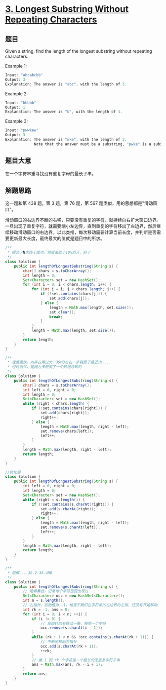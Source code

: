 # [3. Longest Substring Without Repeating Characters](https://leetcode.com/problems/longest-substring-without-repeating-characters/)

## 题目

Given a string, find the length of the longest substring without repeating characters.



Example 1:

```c
Input: "abcabcbb"
Output: 3 
Explanation: The answer is "abc", with the length of 3. 
```

Example 2:

```c
Input: "bbbbb"
Output: 1
Explanation: The answer is "b", with the length of 1.
```

Example 3:

```c
Input: "pwwkew"
Output: 3
Explanation: The answer is "wke", with the length of 3. 
             Note that the answer must be a substring, "pwke" is a subsequence and not a substring.
```

## 题目大意


在一个字符串重寻找没有重复字母的最长子串。

## 解题思路

这一题和第 438 题，第 3 题，第 76 题，第 567 题类似，用的思想都是"滑动窗口"。

滑动窗口的右边界不断的右移，只要没有重复的字符，就持续向右扩大窗口边界。一旦出现了重复字符，就需要缩小左边界，直到重复的字符移出了左边界，然后继续移动滑动窗口的右边界。以此类推，每次移动需要计算当前长度，并判断是否需要更新最大长度，最终最大的值就是题目中的所求。



```java
/**
 * 提交了N次终于成功，然后击败了10%的人，麻了
 */
class Solution {
    public int lengthOfLongestSubstring(String s) {
        char[] chars = s.toCharArray();
        int length = 0;
        Set<Character> set = new HashSet();
        for (int i = 0; i < chars.length; i++) {
            for (int j = i; j < chars.length; j++) {
                if (!set.contains(chars[j])) {
                    set.add(chars[j]);
                } else {
                    length = Math.max(length, set.size());
                    set.clear();
                    break;
                }
            }
            length = Math.max(length, set.size());
        }
        return length;
    }
}
```



```java
/**
 * 速度虽快，内存占用过大，39MB左右，多耗费了接近1M....
 * 经过测试，是因为多使用了一个数组导致的
 */
class Solution {
    public int lengthOfLongestSubstring(String s) {
        char[] chars = s.toCharArray();
        int left = 0, right = 0;
        int length = 0;
        Set<Character> set = new HashSet();
        while (right < chars.length) {
            if (!set.contains(chars[right])) {
                set.add(chars[right]);
                right++;
            } else {
                length = Math.max(length, right - left);
                set.remove(chars[left]);
                left++;
            }
        }
        length = Math.max(length, right - left);
        return length;
    }
}

//优化后
class Solution {
    public int lengthOfLongestSubstring(String s) {
        int left = 0, right = 0;
        int length = 0;
        Set<Character> set = new HashSet();
        while (right < s.length()) {
            if (!set.contains(s.charAt(right))) {
                set.add(s.charAt(right));
                right++;
            } else {
                length = Math.max(length, right - left);
                set.remove(s.charAt(left));
                left++;
            }
        }
        length = Math.max(length, right - left);
        return length;
    }
}
```



```java
/**
 * 题解....38.2-38.4MB
 */
class Solution {
    public int lengthOfLongestSubstring(String s) {
        // 哈希集合，记录每个字符是否出现过
        Set<Character> occ = new HashSet<Character>();
        int n = s.length();
        // 右指针，初始值为 -1，相当于我们在字符串的左边界的左侧，还没有开始移动
        int rk = -1, ans = 0;
        for (int i = 0; i < n; ++i) {
            if (i != 0) {
                // 左指针向右移动一格，移除一个字符
                occ.remove(s.charAt(i - 1));
            }
            while (rk + 1 < n && !occ.contains(s.charAt(rk + 1))) {
                // 不断地移动右指针
                occ.add(s.charAt(rk + 1));
                ++rk;
            }
            // 第 i 到 rk 个字符是一个极长的无重复字符子串
            ans = Math.max(ans, rk - i + 1);
        }
        return ans;
    }
}

```

